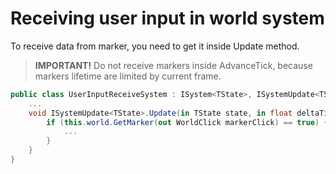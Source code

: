 # Receiving user input in world system
To receive data from marker, you need to get it inside Update method.
> **IMPORTANT!** Do not receive markers inside AdvanceTick, because markers lifetime are limited by current frame.
```csharp
public class UserInputReceiveSystem : ISystem<TState>, ISystemUpdate<TState> {
    ...
    void ISystemUpdate<TState>.Update(in TState state, in float deltaTime) {
        if (this.world.GetMarker(out WorldClick markerClick) == true) {
            ...
        }
    }
}
```

